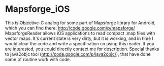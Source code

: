 Mapsforge_iOS
=============

This is Objective-C analog for some part of Mapsforge library for Android, which you can find there: http://code.google.com/p/mapsforge/ MapsforgeReader allows iOS applications to read compact .map files with vector maps. It's current state is very dirty, but it is working, and in time I would clear the code and write a specification on using this reader. If you are interested, you could directly contact me for description. Special thanks to java2objc tool (http://code.google.com/p/java2objc/), that have done some of routine work with code.